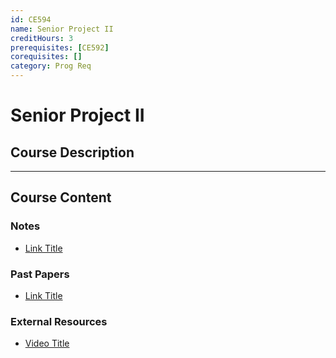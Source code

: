 ```yaml
---
id: CE594
name: Senior Project II
creditHours: 3
prerequisites: [CE592]
corequisites: []
category: Prog Req
---
```


# Senior Project II

## Course Description
<Description>

---

## Course Content

### Notes
- [Link Title](https://link.com)

### Past Papers
- [Link Title](https://link.com)

### External Resources
- [Video Title](https://link.com)
